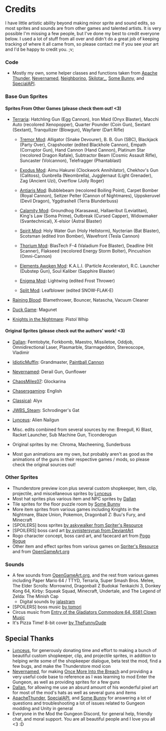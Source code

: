 # Credits

I have little artistic ability beyond making minor sprite and sound edits, so most sprites and sounds are from other games and talented artists. It is very possible I'm missing a few people, but I've done my best to credit everyone below. I used a lot of stuff from all over and didn't do a great job of keeping tracking of where it all came from, so please contact me if you see your art and I'd be happy to credit you. ;v;

### Code

- Mostly my own, some helper classes and functions taken from [Apache Thunder](https://github.com/ApacheThunder/ExpandTheGungeon/tree/BepInEx), [Nevernamed](https://github.com/Nevernamed22/OnceMoreIntoTheBreach/tree/master), [Neighborino](https://github.com/Neighborin0/FrostAndGunfire), [Skilotar_](https://github.com/Skilotar/Knife_to_a_Gunfight/), [Some Bunny](https://github.com/Some-Bunny/Planetside), and [SpecialAPI](https://github.com/SpecialAPI/ModTheGungeonAPI).

### Base Gun Sprites

#### Sprites From Other Games (please check them out! <3)

  - [Terraria](https://terraria.wiki.gg/wiki/List_of_weapons): Hatchling Gun (Egg Cannon), Iron Maid (Onyx Blaster), Macchi Auto (recolored Xenopopper), Quarter Pounder (Coin Gun), Sextant (Sextant), Tranquilizer (Blowgun), Wayfarer (Dart Rifle)

    - [Tremor Mod](https://tremormod.fandom.com/wiki/Weapons): Alligator (Snake Devourer), B. B. Gun (SBC), Blackjack (Party Over), Crapshooter (edited Blackhole Cannon), Empath (Corruptor Gun), Hand Cannon (Hand Cannon), Platinum Star (recolored Dragon Rafale), Subtractor Beam (Cosmic Assault Rifle), Suncaster (Volcannon), Telefragger (Phantablast)

    - [Exodus Mod](https://exodusmod.fandom.com/wiki/Weapons): Aimu Hakurei (Clockwork Annihilator), Chekhov's Gun (Calitoss), Gunbrella (Neombrella), Jugglernaut (Light Grenader), Zag (Ancient Uzi), Overflow (Jolly Roger)

    - [Antiaris Mod](https://antiaris.fandom.com/wiki/Weapons): Bubblebeam (recolored Boiling Point), Carpet Bomber (Royal Cannon), Seltzer Pelter (Cannon of Nightmares), Uppskeruvel (Devil Dragon), Yggdrashell (Terra Blunderbuss)

    - [Calamity Mod](https://calamitymod.wiki.gg/wiki/Weapons): Groundhog (Karasawa), Hallaeribut (Leviatitan), King's Law (Soma Prime), Outbreak (Cursed Capper), Widowmaker (Svantechnical), X-elsior (Astral Blaster)

    - [Spirit Mod](https://spiritmod.wiki.gg/wiki/Weapons): Holy Water Gun (Holy Hellstorm), Nycterian (Bat Blaster), Scotsman (edited Iron Bomber), Wavefront (Tesla Cannon)

    - [Thorium Mod](https://thoriummod.wiki.gg/wiki/Weapons): BlasTech F-4 (Valadium Foe Blaster), Deadline (Hit Scanner), Flakseed (recolored Energy Storm Bolter), Pincushion (Omni-Cannon)

    - [Elements Awoken Mod](https://elementsawoken.fandom.com/wiki/Weapons): K.A.L.I. (Particle Accelerator), R.C. Launcher (Dubstep Gun), Soul Kaliber (Sapphire Blaster)

    - [Enigma Mod](https://enigmamod.fandom.com/wiki/Weapons): Lightwing (edited Frost Thrower)
    
    - [Split Mod](https://splitmod.fandom.com/wiki/SNOW-FLAK-E): Leafblower (edited SNOW-FLAK-E)

  - [Raining Blood](https://store.steampowered.com/app/2147530/Raining_Blood_Hellfire/): Blamethrower, Bouncer, Natascha, Vacuum Cleaner

  - [Duck Game](https://store.steampowered.com/app/312530/Duck_Game/): Magunet

  - [Knights in the Nightmare](https://www.spriters-resource.com/psp/knightsinthenightmare/sheet/172920/): Pistol Whip

#### Original Sprites (please check out the authors' work! <3)

  - [Dallan](https://thunderstore.io/c/enter-the-gungeon/p/Dallan/): Femtobyte, Forkbomb, Maestro, Missiletoe, Oddjob, Omnidirectional Laser, Plasmarble, Starmageddon, Stereoscope, Vladimir

  - [IdioticMuffin](https://www.reddit.com/r/EnterTheGungeon/comments/et316d/yet_even_more_gun_concepts_for_gungeon/): Grandmaster, [Paintball Cannon](https://www.reddit.com/r/EnterTheGungeon/comments/clkr07/splat_the_gungeon_weapon_concepts/)

  - [Nevernamed](https://thunderstore.io/c/enter-the-gungeon/p/Nevernamed/): Derail Gun, Gunflower

  - [ChaosMiles07](https://www.spriters-resource.com/custom_edited/thelegendofzeldacustoms/sheet/66258/): Glockarina

  - [Chasersgaming](https://opengameart.org/content/asset-pack-8-ball-pool): English

  - [Classical](https://discord.com/channels/212584696410800130/287297297761435650/538560757365866511): Alyx

  - [JWBS_Steam](https://www.reddit.com/r/NuclearThrone/comments/5bwpdu/weapon_idea_spritesheet_names_in_comments/): Schrodinger's Gat

  - [Lynceus](https://thunderstore.io/c/enter-the-gungeon/p/Lynceus/): Alien Nailgun

  - Misc. edits combined from several sources by me: Breegull, Ki Blast, Racket Launcher, Sub Machine Gun, Ticonderogun
  
  - Original sprites by me: Chroma, Macheening, Sunderbuss

  - Most gun animations are my own, but probably aren't as good as the animations of the guns in their respective games / mods, so please check the original sources out!

### Other Sprites

* Thunderstore preview icon plus several custom shopkeeper, item, clip, projectile, and miscellaneous sprites by [Lynceus](https://thunderstore.io/c/enter-the-gungeon/p/Lynceus/)
* Most hat sprites plus various item and NPC sprites by [Dallan](https://thunderstore.io/c/enter-the-gungeon/p/Dallan/)
* Tile sprites for the floor puzzle room by [Some Bunny](https://thunderstore.io/c/enter-the-gungeon/p/TeamPlanetside/)
* More item sprites from various games including Knights in the Nightmare, Blaze Union, Pokemon, Dragonball Z: Buu's Fury, and Minecraft
* [SPOILERS] boss sprites [by askywalker from Spriter's Resource](https://www.spriters-resource.com/custom_edited/undertalecustoms/sheet/126792/)
* [SPOILERS] boss card art [by synistersyrup from DeviantArt](https://www.deviantart.com/synistersyrup/art/Sans-Uses-Flirt-665517108)
* Rogo character concept, boss card art, and facecard art from [Pogo Rogue](https://store.steampowered.com/app/2870280/Pogo_Rogue/)
* Other item and effect sprites from various games on [Spriter's Resource](https://www.spriters-resource.com/) and from [OpenGameArt.org](https://opengameart.org)
	
### Sounds

* A few sounds from [OpenGameArt.org](https://opengameart.org), and the rest from various games including Paper Mario 64 / TTYD, Terraria, Super Smash Bros. Melee, The Elder Scrolls: Morrowind, Dragonball Z Budokai Tenkaichi 3, Donkey Kong 64, Kirby: Squeak Squad, Minecraft, Undertale, and The Legend of Zelda: The Minish Cap 
	* Digital sounds by [jalastram](https://opengameart.org/content/sound-effects-sfx003)
* [SPOILERS] boss music [by tomori](https://www.youtube.com/watch?v=pC_7lrh6mGs)
* Circus music from [Entry of the Gladiators Commodore 64, 6581 Clown Music](https://www.youtube.com/watch?v=ZnHwPX2WxZs)
* It's Pizza Time! 8-bit cover [by TheFunnyDude](https://www.youtube.com/watch?v=lRFWKvmOGXY)

## Special Thanks

- [Lynceus](https://thunderstore.io/c/enter-the-gungeon/p/Lynceus/), for generously donating time and effort to making a bunch of beautiful custom shopkeeper, clip, and projectile sprites, in addition to helping write some of the shopkeeper dialogue, beta test the mod, find a few bugs, and make the Thunderstore mod icon
- [Nevernamed](https://thunderstore.io/c/enter-the-gungeon/p/Nevernamed/), for making [Once More Into the Breach](https://thunderstore.io/c/enter-the-gungeon/p/Nevernamed/Once_More_Into_The_Breach/) and providing a very useful code base to reference as I was learning to mod Enter the Gungeon, as well as providing sprites for a few guns
- [Dallan](https://thunderstore.io/c/enter-the-gungeon/p/Dallan/), for allowing me use an absurd amount of his wonderful pixel art for most of the mod's hats as well as several guns and items
- [ApacheThunder](https://thunderstore.io/c/enter-the-gungeon/p/ApacheThunder/), [SpecialAPI](https://thunderstore.io/c/enter-the-gungeon/p/SpecialAPI/), and [Some Bunny](https://thunderstore.io/c/enter-the-gungeon/p/TeamPlanetside/) for answering a lot of questions and troubleshooting a lot of issues related to Gungeon modding and Unity in general
- Everyone in the Mod the Gungeon Discord, for general help, friendly chat, and moral support. You are all beautiful people and I love you all <3 :D
